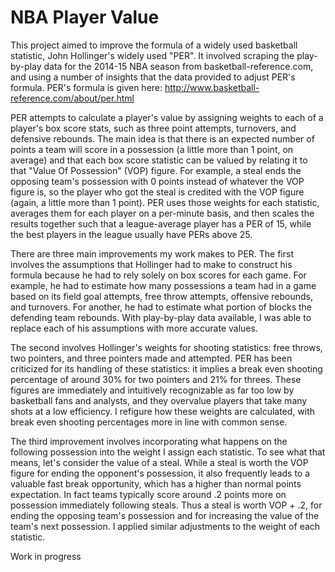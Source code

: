 # NBA Player Value

  This project aimed to improve the formula of a widely used basketball statistic, John Hollinger's widely
used "PER". It involved scraping the play-by-play data for the 2014-15 NBA season from
basketball-reference.com, and using a number of insights that the data provided to adjust PER's formula.
PER's formula is given here: http://www.basketball-reference.com/about/per.html 

  PER attempts to calculate a player's value by assigning weights to each of a player's box score stats,
such as three point attempts, turnovers, and defensive rebounds. The main idea is that there is an
expected number of points a team will score in a possession (a little more than 1 point, on average)
and that each box score statistic can be valued by relating it to that "Value Of Possession" (VOP) 
figure. For example, a steal ends the opposing team's possession with 0 points instead of whatever the 
VOP figure is, so the player who got the steal is credited with the VOP figure (again, a little more than
1 point). PER uses those weights for each statistic, averages them for each player on a per-minute basis,
and then scales the results together such that a league-average player has a PER of 15, while the best
players in the league usually have PERs above 25.

  There are three main improvements my work makes to PER. The first involves the assumptions that
Hollinger had to make to construct his formula because he had to rely solely on box scores for each game.
For example, he had to estimate how many possessions a team had in a game based on its field goal
attempts, free throw attempts, offensive rebounds, and turnovers. For another, he had to estimate what
portion of blocks the defending team rebounds. With play-by-play data available, I was able to replace
each of his assumptions with more accurate values.

  The second involves Hollinger's weights for shooting statistics: free throws, two pointers, and three
pointers made and attempted. PER has been criticized for its handling of these statistics: it implies a
break even shooting percentage of around 30% for two pointers and 21% for threes. These figures are
immediately and intuitively recognizable as far too low by basketball fans and analysts, and they 
overvalue players that take many shots at a low efficiency. I refigure how these weights are
calculated, with break even shooting percentages more in line with common sense.

  The third improvement involves incorporating what happens on the following possession into the weight
I assign each statistic. To see what that means, let's consider the value of a steal. While a steal is
worth the VOP figure for ending the opponent's possession, it also frequently leads to a valuable fast
break opportunity, which has a higher than normal points expectation. In fact teams typically score
around .2 points more on possession immediately following steals. Thus a steal is worth VOP + .2, for
ending the opposing team's possession and for increasing the value of the team's next possession. I
applied similar adjustments to the weight of each statistic.

Work in progress
